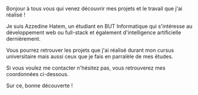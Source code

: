 Bonjour à tous vous qui venez découvrir mes projets et le travail que j'ai réalisé ! 

Je suis Azzedine Hatem, un étudiant en BUT Informatique qui s'intéresse au développement web ou full-stack et également d'intelligence artificielle dernièrement.

Vous pourrez retrouver les projets que j'ai réalisé durant mon cursus universitaire mais aussi ceux que je fais en parralèle de mes études. 

Si vous voulez me contacter n'hésitez pas, vous retrouverez mes coordonnées ci-dessous. 

Sur ce, bonne découverte ! 
